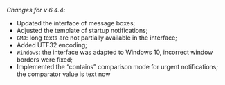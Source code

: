 _Changes for v 6.4.4_:
- Updated the interface of message boxes;
- Adjusted the template of startup notifications;
- `GMJ`: long texts are not partially available in the interface;
- Added UTF32 encoding;
- `Windows`: the interface was adapted to Windows 10, incorrect window borders were fixed;
- Implemented the “contains” comparison mode for urgent notifications; the comparator value is text now
